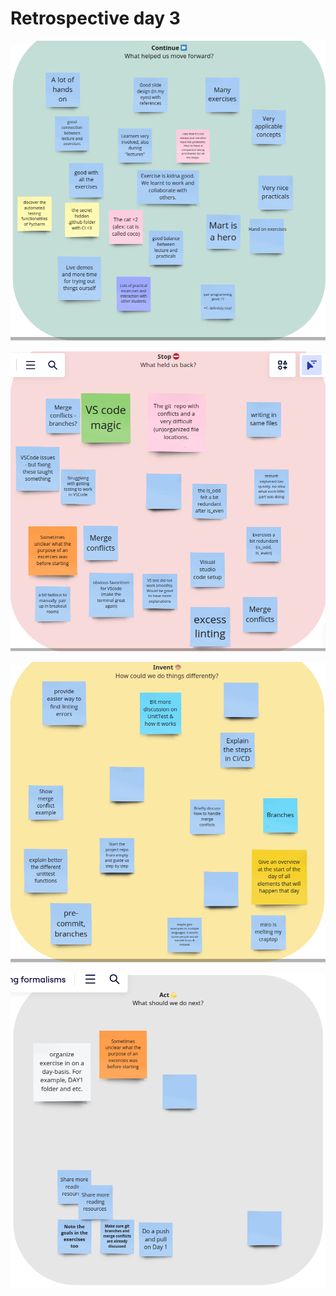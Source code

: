 # Retrospective day 3

![Day 3 retrospactive section 1](day_3_retrospective_1.png)

![Day 3 retrospactive section 2](day_3_retrospective_2.png)

![Day 3 retrospactive section 3](day_3_retrospective_3.png)

![Day 3 retrospactive section 4](day_3_retrospective_4.png)
